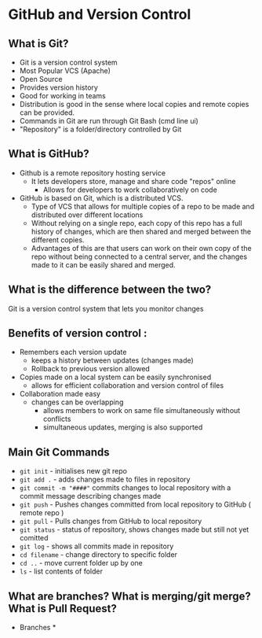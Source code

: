 # GitHub and Version Control

## What is Git?

* Git is a version control system
* Most Popular VCS (Apache)
* Open Source
* Provides version history
* Good for working in teams
* Distribution is good in the sense where local copies and remote copies can be provided.
* Commands in Git are run through Git Bash (cmd line ui)
* "Repository" is a folder/directory controlled by Git

## What is GitHub?

* Github is a remote repository hosting service
  * It lets developers store, manage and share code "repos" online
    * Allows for developers to work collaboratively on code
* GitHub is based on Git, which is a distributed VCS.
  * Type of VCS that allows for multiple copies of a repo to be made and distributed over different locations
  * Without relying on a single repo, each copy of this repo has a full history of changes, which are then shared and merged between the different copies.
  * Advantages of this are that users can work on their own copy of the repo without being connected to a central server, and the changes made to it can be easily shared and merged.

## What is the difference between the two?

Git is a version control system that lets you monitor changes

## Benefits of version control :

* Remembers each version update
  * keeps a history between updates (changes made)
  * Rollback to previous version allowed
* Copies made on a local system can be easily synchronised
  * allows for efficient collaboration and version control of files
* Collaboration made easy
  * changes can be overlapping
    * allows members to work on same file simultaneously without conflicts
    * simultaneous updates, merging is also supported

## Main Git Commands
* `git init` - initialises new git repo
* `git add .` - adds changes made to files in repository 
* `git commit -m "####"` commits changes to local repository with a commit message describing changes made
* `git push` - Pushes changes committed from local repository to GitHub ( remote repo )
* `git pull` - Pulls changes from GitHub to local repository
* `git status` - status of repository, shows changes made but still not yet comitted
* `git log` - shows all commits made in repository
* `cd filename` - change directory to specific folder
* `cd ..` - move current folder up by one
* `ls` - list contents of folder

## What are branches? What is merging/git merge? What is Pull Request?

* Branches
  * 